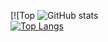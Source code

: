 [![Top 
 ![GitHub stats](https://github-readme-stats.vercel.app/api?username=Withene&show_icons=true)  
[![Top Langs](https://github-readme-stats.vercel.app/api/top-langs/?username=Withene)](https://github.com/anuraghazra/github-readme-stats)
